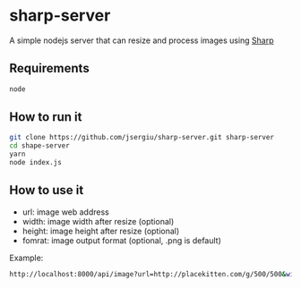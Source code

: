 # sharp-server

A simple nodejs server that can resize and process images using [Sharp](https://sharp.pixelplumbing.com/page/api)


## Requirements
```sh
node 
```

## How to run it
```sh
git clone https://github.com/jsergiu/sharp-server.git sharp-server
cd shape-server
yarn
node index.js
```

## How to use it
* url: image web address
* width: image width after resize (optional)
* height: image height after resize (optional)
* fomrat: image output format (optional, .png is default)

Example:
```sh
http://localhost:8000/api/image?url=http://placekitten.com/g/500/500&width=100
```